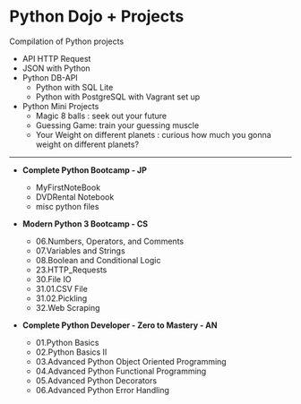 # Python Dojo + Projects
Compilation of Python projects

+ API HTTP Request
+ JSON with Python
+ Python DB-API
   + Python with SQL Lite
   + Python with PostgreSQL with Vagrant set up
+ Python Mini Projects
   + Magic 8 balls : seek out your future
   + Guessing Game: train your guessing muscle
   + Your Weight on different planets : curious how much you gonna weight on different planets?
-------------------

+ **Complete Python Bootcamp - JP**
   + MyFirstNoteBook
   + DVDRental Notebook
   + misc python files
   
+ **Modern Python 3 Bootcamp - CS**
   + 06.Numbers, Operators, and Comments
   + 07.Variables and Strings
   + 08.Boolean and Conditional Logic
   + 23.HTTP_Requests
   + 30.File IO
   + 31.01.CSV File
   + 31.02.Pickling
   + 32.Web Scraping
  
+ **Complete Python Developer - Zero to Mastery - AN**
   + 01.Python Basics
   + 02.Python Basics II
   + 03.Advanced Python Object Oriented Programming
   + 04.Advanced Python Functional Programming
   + 05.Advanced Python Decorators
   + 06.Advanced Python Error Handling